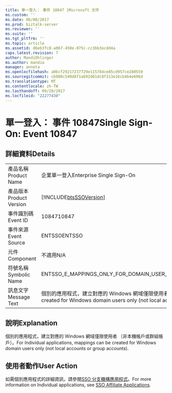 ```yaml
---
title: 單一登入： 事件 10847 |Microsoft 文件
ms.custom: ''
ms.date: 06/08/2017
ms.prod: biztalk-server
ms.reviewer: ''
ms.suite: ''
ms.tgt_pltfrm: ''
ms.topic: article
ms.assetid: d6eb3fc8-a067-450e-875c-cc3bb3ecdd4a
caps.latest.revision: 7
author: MandiOhlinger
ms.author: mandia
manager: anneta
ms.openlocfilehash: a0bcf29217237729e115784ce85cd957ce280559
ms.sourcegitcommit: cb908c540d8f1a692d01dc8f313e16cb4b4e696d
ms.translationtype: MT
ms.contentlocale: zh-TW
ms.lasthandoff: 09/20/2017
ms.locfileid: "22277430"
---
```

# <a name="single-sign-on-event-10847"></a><span data-ttu-id="c5f40-102">單一登入： 事件 10847</span><span class="sxs-lookup"><span data-stu-id="c5f40-102">Single Sign-On: Event 10847</span></span>
## <a name="details"></a><span data-ttu-id="c5f40-103">詳細資料</span><span class="sxs-lookup"><span data-stu-id="c5f40-103">Details</span></span>  
  
|||  
|-|-|  
|<span data-ttu-id="c5f40-104">產品名稱</span><span class="sxs-lookup"><span data-stu-id="c5f40-104">Product Name</span></span>|<span data-ttu-id="c5f40-105">企業單一登入</span><span class="sxs-lookup"><span data-stu-id="c5f40-105">Enterprise Single Sign-On</span></span>|  
|<span data-ttu-id="c5f40-106">產品版本</span><span class="sxs-lookup"><span data-stu-id="c5f40-106">Product Version</span></span>|[!INCLUDE[btsSSOVersion](../includes/btsssoversion-md.md)]|  
|<span data-ttu-id="c5f40-107">事件識別碼</span><span class="sxs-lookup"><span data-stu-id="c5f40-107">Event ID</span></span>|<span data-ttu-id="c5f40-108">10847</span><span class="sxs-lookup"><span data-stu-id="c5f40-108">10847</span></span>|  
|<span data-ttu-id="c5f40-109">事件來源</span><span class="sxs-lookup"><span data-stu-id="c5f40-109">Event Source</span></span>|<span data-ttu-id="c5f40-110">ENTSSO</span><span class="sxs-lookup"><span data-stu-id="c5f40-110">ENTSSO</span></span>|  
|<span data-ttu-id="c5f40-111">元件</span><span class="sxs-lookup"><span data-stu-id="c5f40-111">Component</span></span>|<span data-ttu-id="c5f40-112">不適用</span><span class="sxs-lookup"><span data-stu-id="c5f40-112">N/A</span></span>|  
|<span data-ttu-id="c5f40-113">符號名稱</span><span class="sxs-lookup"><span data-stu-id="c5f40-113">Symbolic Name</span></span>|<span data-ttu-id="c5f40-114">ENTSSO_E_MAPPINGS_ONLY_FOR_DOMAIN_USER_ACCOUNTS</span><span class="sxs-lookup"><span data-stu-id="c5f40-114">ENTSSO_E_MAPPINGS_ONLY_FOR_DOMAIN_USER_ACCOUNTS</span></span>|  
|<span data-ttu-id="c5f40-115">訊息文字</span><span class="sxs-lookup"><span data-stu-id="c5f40-115">Message Text</span></span>|<span data-ttu-id="c5f40-116">個別的應用程式，建立對應的 Windows 網域僅限使用者 （非本機帳戶或群組帳戶）。</span><span class="sxs-lookup"><span data-stu-id="c5f40-116">For Individual applications, mappings can be created for Windows domain users only (not local accounts or group accounts).</span></span>|  
  
## <a name="explanation"></a><span data-ttu-id="c5f40-117">說明</span><span class="sxs-lookup"><span data-stu-id="c5f40-117">Explanation</span></span>  
 <span data-ttu-id="c5f40-118">個別的應用程式，建立對應的 Windows 網域僅限使用者 （非本機帳戶或群組帳戶）。</span><span class="sxs-lookup"><span data-stu-id="c5f40-118">For Individual applications, mappings can be created for Windows domain users only (not local accounts or group accounts).</span></span>  
  
## <a name="user-action"></a><span data-ttu-id="c5f40-119">使用者動作</span><span class="sxs-lookup"><span data-stu-id="c5f40-119">User Action</span></span>  
 <span data-ttu-id="c5f40-120">如需個別應用程式的詳細資訊，請參閱[SSO 分支機構應用程式](../core/sso-affiliate-applications.md)。</span><span class="sxs-lookup"><span data-stu-id="c5f40-120">For more information on Individual applications, see [SSO Affiliate Applications](../core/sso-affiliate-applications.md).</span></span>